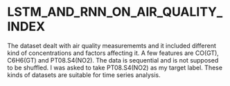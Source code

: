 # LSTM_AND_RNN_ON_AIR_QUALITY_INDEX

The dataset dealt with air quality measurememts and it included different 
kind of concentrations and factors affecting it. A few features are CO(GT), 
C6H6(GT) and PT08.S4(NO2). The data is sequential and is not supposed to 
be shuffled. I was asked to take PT08.S4(NO2) as my target label. These 
kinds of datasets are suitable for time series analysis. 
